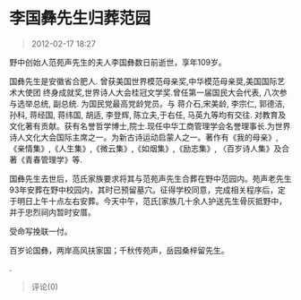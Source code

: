 # 李国彝先生归葬范园
> 2012-02-17 18:27


野中创始人范苑声先生的夫人李国彝数日前逝世，享年109岁。

国彝先生是安徽省合肥人. 曾获美国世界模范母亲奖,中华模范母亲奨,美国国际艺术大使团 终身成就奖,世界诗人大会桂冠文学奖.曾任第一届国民大会代表, 八次参与选举总统, 副总统. 为国民党最高党龄党员。与 蒋介石,宋美龄, 李宗仁, 郭德洁, 孙科, 蒋经国, 蒋纬国, 胡适, 李登辉, 陈立夫,于右任, 马英九等均有交往. 对教育及文化著有贡献。获有名誉哲学博士,院士.现任中华工商管理学会名誉理事长.为世界诗人文化大会国际主席之一。为新古诗运动启蒙人之一。著作有《我的母亲》,《亲情集》,《人生集》,《微云集》,《如烟集》,《励志集》, 〈百岁诗人集》及合著《青春管理学》等.

国彝先生去世后，范氏家族要求将其与范苑声先生合葬在野中范园内。苑声老先生93年安葬在野中校园内，其时已预留墓穴。征得学校同意，完成相关程序后，定于明日上午十点左右安葬。今天中午，范氏\[家族几十余人护送先生骨灰抵野中，并于忠烈祠内暂时安厝。

受命写挽联一付。

百岁论国彝，两岸高风扶家国；千秋传苑声，岳园桑梓留先生。

.
> 评论(0)

